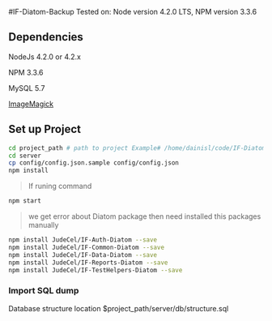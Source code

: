 #IF-Diatom-Backup
Tested on: Node version 4.2.0 LTS, NPM version 3.3.6

## Dependencies

NodeJs 4.2.0 or 4.2.x

NPM 3.3.6

MySQL 5.7

[ImageMagick](http://www.imagemagick.org/)

## Set up Project

```sh
cd project_path # path to project Example# /home/dainisl/code/IF-Diatom-Backup
cd server
cp config/config.json.sample config/config.json
npm install
```
> If runing command
```sh
npm start
```
>we get error about Diatom package then need installed this packages manually
```sh
npm install JudeCel/IF-Auth-Diatom --save
npm install JudeCel/IF-Common-Diatom --save
npm install JudeCel/IF-Data-Diatom --save
npm install JudeCel/IF-Reports-Diatom --save
npm install JudeCel/IF-TestHelpers-Diatom --save
```

### Import SQL dump
Database structure location $project_path/server/db/structure.sql
